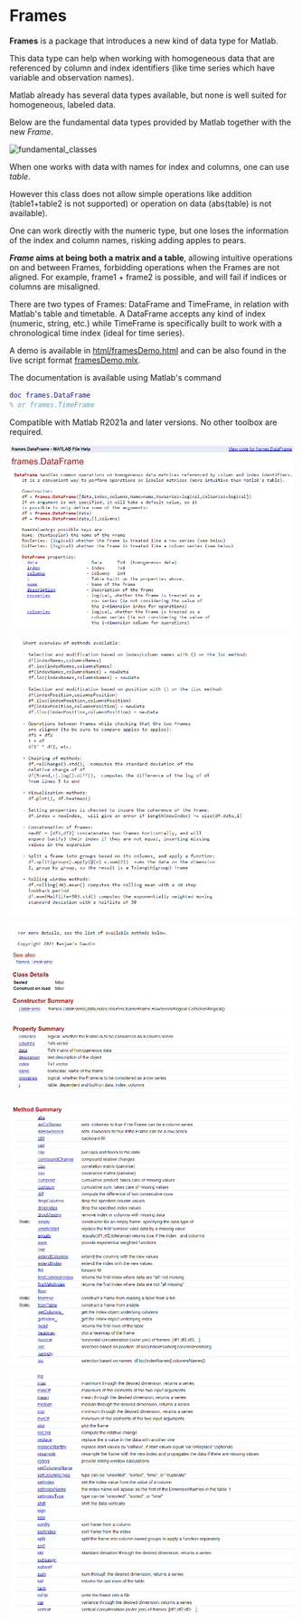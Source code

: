 # Frames

**Frames** is a package that introduces a new kind of data type for Matlab.

This data type can help when working with homogeneous data that are referenced by column and index identifiers (like time series which have variable and observation names).

Matlab already has several data types available, but none is well suited for homogeneous, labeled data.

Below are the fundamental data types provided by Matlab together with the new _Frame_.

![fundamental_classes](https://user-images.githubusercontent.com/57812158/124361682-8ef69e00-dc30-11eb-8fa3-1b4e81f24140.png)

When one works with data with names for index and columns, one can use _table_.

However this class does not allow simple operations like addition (table1+table2 is not supported) or operation on data (abs(table) is not available).

One can work directly with the numeric type, but one loses the information of the index and column names, risking adding apples to pears.

**_Frame_ aims at being both a matrix and a table**, allowing intuitive operations on and between Frames, forbidding operations when the Frames are not aligned.
For example, frame1 + frame2 is possible, and will fail if indices or columns are misaligned.

There are two types of Frames: DataFrame and TimeFrame, in relation with Matlab's table and timetable.
A DataFrame accepts any kind of index (numeric, string, etc.) while TimeFrame is specifically built to work with a chronological time index (ideal for time series).

A demo is available in [html/framesDemo.html](html/framesDemo.html) and can be also found in the live script format [framesDemo.mlx](framesDemo.mlx).

The documentation is available using Matlab's command
```Matlab
doc frames.DataFrame
% or frames.TimeFrame
```

Compatible with Matlab R2021a and later versions. No other toolbox are required.

<p><img src="img/docIntro.png"></p>
<p><img src="img/docMethodsDescr.png"></p>
<p><img src="img/docProps.png"></p>
<p><img src="img/docMethodsSummary1.png"></p>
<p><img src="img/docMethodsSummary2.png"></p>
